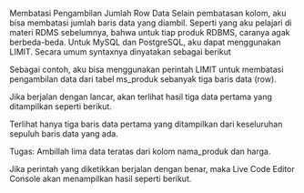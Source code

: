 Membatasi Pengambilan Jumlah Row Data
Selain pembatasan kolom, aku bisa membatasi jumlah baris data yang diambil. Seperti yang aku pelajari di materi RDMS sebelumnya, bahwa untuk tiap produk RDBMS, caranya agak berbeda-beda. Untuk MySQL dan PostgreSQL, aku dapat menggunakan LIMIT. Secara umum syntaxnya dinyatakan sebagai berikut



Sebagai contoh, aku bisa menggunakan perintah LIMIT untuk membatasi pengambilan data dari tabel ms_produk sebanyak tiga baris data (row).



Jika berjalan dengan lancar, akan terlihat hasil tiga data pertama yang ditampilkan seperti berikut.



Terlihat hanya tiga baris data pertama yang ditampilkan dari keseluruhan sepuluh baris data yang ada.

 

Tugas:
Ambillah lima data teratas dari kolom nama_produk dan harga.

Jika perintah yang diketikkan berjalan dengan benar, maka Live Code Editor Console akan menampilkan hasil seperti berikut.

